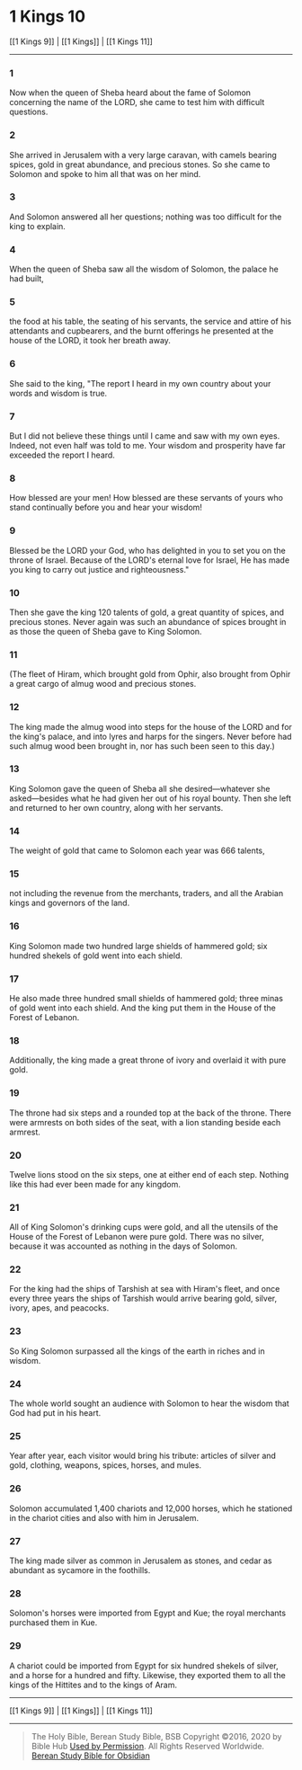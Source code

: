 # 1 Kings 10

[[1 Kings 9]] | [[1 Kings]] | [[1 Kings 11]]

---

### 1
Now when the queen of Sheba heard about the fame of Solomon concerning the name of the LORD, she came to test him with difficult questions.

### 2
She arrived in Jerusalem with a very large caravan, with camels bearing spices, gold in great abundance, and precious stones. So she came to Solomon and spoke to him all that was on her mind.

### 3
And Solomon answered all her questions; nothing was too difficult for the king to explain.

### 4
When the queen of Sheba saw all the wisdom of Solomon, the palace he had built,

### 5
the food at his table, the seating of his servants, the service and attire of his attendants and cupbearers, and the burnt offerings he presented at the house of the LORD, it took her breath away.

### 6
She said to the king, "The report I heard in my own country about your words and wisdom is true.

### 7
But I did not believe these things until I came and saw with my own eyes. Indeed, not even half was told to me. Your wisdom and prosperity have far exceeded the report I heard.

### 8
How blessed are your men! How blessed are these servants of yours who stand continually before you and hear your wisdom!

### 9
Blessed be the LORD your God, who has delighted in you to set you on the throne of Israel. Because of the LORD's eternal love for Israel, He has made you king to carry out justice and righteousness."

### 10
Then she gave the king 120 talents of gold, a great quantity of spices, and precious stones. Never again was such an abundance of spices brought in as those the queen of Sheba gave to King Solomon.

### 11
(The fleet of Hiram, which brought gold from Ophir, also brought from Ophir a great cargo of almug wood and precious stones.

### 12
The king made the almug wood into steps for the house of the LORD and for the king's palace, and into lyres and harps for the singers. Never before had such almug wood been brought in, nor has such been seen to this day.)

### 13
King Solomon gave the queen of Sheba all she desired—whatever she asked—besides what he had given her out of his royal bounty. Then she left and returned to her own country, along with her servants.

### 14
The weight of gold that came to Solomon each year was 666 talents,

### 15
not including the revenue from the merchants, traders, and all the Arabian kings and governors of the land.

### 16
King Solomon made two hundred large shields of hammered gold; six hundred shekels of gold went into each shield.

### 17
He also made three hundred small shields of hammered gold; three minas of gold went into each shield. And the king put them in the House of the Forest of Lebanon.

### 18
Additionally, the king made a great throne of ivory and overlaid it with pure gold.

### 19
The throne had six steps and a rounded top at the back of the throne. There were armrests on both sides of the seat, with a lion standing beside each armrest.

### 20
Twelve lions stood on the six steps, one at either end of each step. Nothing like this had ever been made for any kingdom.

### 21
All of King Solomon's drinking cups were gold, and all the utensils of the House of the Forest of Lebanon were pure gold. There was no silver, because it was accounted as nothing in the days of Solomon.

### 22
For the king had the ships of Tarshish at sea with Hiram's fleet, and once every three years the ships of Tarshish would arrive bearing gold, silver, ivory, apes, and peacocks.

### 23
So King Solomon surpassed all the kings of the earth in riches and in wisdom.

### 24
The whole world sought an audience with Solomon to hear the wisdom that God had put in his heart.

### 25
Year after year, each visitor would bring his tribute: articles of silver and gold, clothing, weapons, spices, horses, and mules.

### 26
Solomon accumulated 1,400 chariots and 12,000 horses, which he stationed in the chariot cities and also with him in Jerusalem.

### 27
The king made silver as common in Jerusalem as stones, and cedar as abundant as sycamore in the foothills.

### 28
Solomon's horses were imported from Egypt and Kue; the royal merchants purchased them in Kue.

### 29
A chariot could be imported from Egypt for six hundred shekels of silver, and a horse for a hundred and fifty. Likewise, they exported them to all the kings of the Hittites and to the kings of Aram.

---

[[1 Kings 9]] | [[1 Kings]] | [[1 Kings 11]]

---

> The Holy Bible, Berean Study Bible, BSB
> Copyright &copy;2016, 2020 by Bible Hub
> [Used by Permission](https://berean.bible/terms.htm). All Rights Reserved Worldwide.
> [Berean Study Bible for Obsidian](https://github.com/gapmiss/berean-study-bible-for-obsidian)

